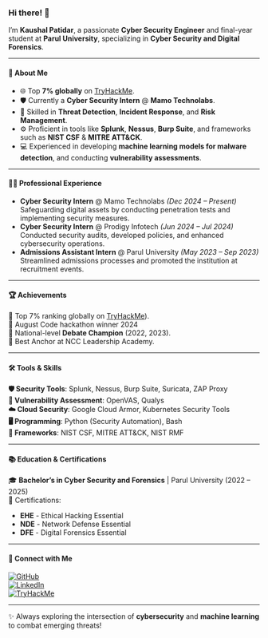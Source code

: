 ### Hi there! 👋  
I’m **Kaushal Patidar**, a passionate **Cyber Security Engineer** and final-year student at **Parul University**, specializing in **Cyber Security and Digital Forensics**.  

---

#### 🚀 About Me  
- 🌐 Top **7% globally** on [TryHackMe](https://tryhackme.com/r/p/XAPOSE).  
- 🛡️ Currently a **Cyber Security Intern** @ **Mamo Technolabs**.  
- 🎯 Skilled in **Threat Detection**, **Incident Response**, and **Risk Management**.  
- ⚙️ Proficient in tools like **Splunk**, **Nessus**, **Burp Suite**, and frameworks such as **NIST CSF** & **MITRE ATT&CK**.  
- 💻 Experienced in developing **machine learning models for malware detection**, and conducting **vulnerability assessments**.  

---

#### 🧑‍💼 Professional Experience  
- **Cyber Security Intern** @ Mamo Technolabs *(Dec 2024 – Present)*  
  Safeguarding digital assets by conducting penetration tests and implementing security measures.  
- **Cyber Security Intern** @ Prodigy Infotech *(Jun 2024 – Jul 2024)*  
  Conducted security audits, developed policies, and enhanced cybersecurity operations.  
- **Admissions Assistant Intern** @ Parul University *(May 2023 – Sep 2023)*  
  Streamlined admissions processes and promoted the institution at recruitment events.  

---

#### 🏆 Achievements  
🏅 Top 7% ranking globally on [TryHackMe](https://tryhackme.com/r/p/XAPOSE)).  
🏅 August Code hackathon winner 2024  
🏅 National-level **Debate Champion** (2022, 2023).  
🏅 Best Anchor at NCC Leadership Academy.  

---

#### 🛠️ Tools & Skills  
**🛡️ Security Tools**: Splunk, Nessus, Burp Suite, Suricata, ZAP Proxy  
**🔧 Vulnerability Assessment**: OpenVAS, Qualys  
**☁️ Cloud Security**: Google Cloud Armor, Kubernetes Security Tools  
**🖥️ Programming**: Python (Security Automation), Bash  
**📖 Frameworks**: NIST CSF, MITRE ATT&CK, NIST RMF  

---

#### 📚 Education & Certifications  
🎓 **Bachelor’s in Cyber Security and Forensics** | Parul University (2022 – 2025)  
📜 Certifications:  
- **EHE** - Ethical Hacking Essential  
- **NDE** - Network Defense Essential  
- **DFE** - Digital Forensics Essential  

---

#### 📌 Connect with Me  
[![GitHub](https://img.shields.io/badge/GitHub-000?style=for-the-badge&logo=github&logoColor=white)](https://github.com/KaushalPatidar)  
[![LinkedIn](https://img.shields.io/badge/LinkedIn-0A66C2?style=for-the-badge&logo=linkedin&logoColor=white)](https://www.linkedin.com/in/kaushal-patidar-7ab95b235/)  
[![TryHackMe](https://img.shields.io/badge/TryHackMe-000?style=for-the-badge&logo=tryhackme&logoColor=white)](https://tryhackme.com/r/p/XAPOSE.com)  

---

✨ Always exploring the intersection of **cybersecurity** and **machine learning** to combat emerging threats!
